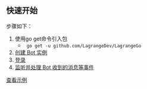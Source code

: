## 快速开始

步骤如下：
1. 使用go get命令引入包
   - ` go get -u github.com/LagrangeDev/LagrangeGo`
2. [创建 Bot 实例](/examples/createClient/)
3. [登录](/examples/login/)
4. [监听并处理 Bot 收到的消息等事件](/examples/event/)

[查看示例](/examples/)
